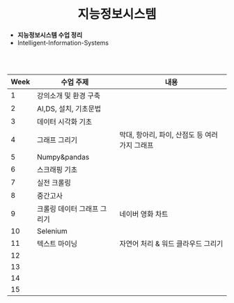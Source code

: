 <h1 align='center'>지능정보시스템</h1>

- **지능정보시스템 수업 정리**
- Intelligent-Information-Systems

<br></br>

|Week|수업 주제|내용|
|------|---|---|
|1|강의소개 및 환경 구축||
|2|AI,DS, 설치, 기초문법||
|3|데이터 시각화 기초||
|4|그래프 그리기|막대, 항아리, 파이, 산점도 등 여러가지 그래프|
|5|Numpy&pandas||
|6|스크래핑 기초||
|7|실전 크롤링||
|8|중간고사||
|9|크롤링 데이터 그래프 그리기|네이버 영화 차트|
|10|Selenium||
|11|텍스트 마이닝|자연어 처리 & 워드 클라우드 그리기|
|12|||
|13|||
|14|||
|15|||
